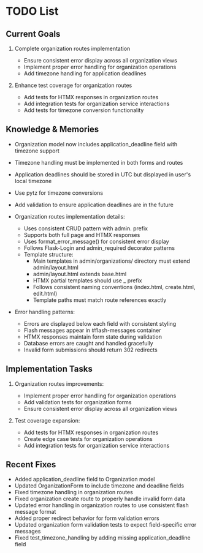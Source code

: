 # TODO List

## Current Goals
1. Complete organization routes implementation
   - Ensure consistent error display across all organization views
   - Implement proper error handling for organization operations
   - Add timezone handling for application deadlines

2. Enhance test coverage for organization routes
   - Add tests for HTMX responses in organization routes
   - Add integration tests for organization service interactions
   - Add tests for timezone conversion functionality

## Knowledge & Memories
- Organization model now includes application_deadline field with timezone support
- Timezone handling must be implemented in both forms and routes
- Application deadlines should be stored in UTC but displayed in user's local timezone
- Use pytz for timezone conversions
- Add validation to ensure application deadlines are in the future
- Organization routes implementation details:
  * Uses consistent CRUD pattern with admin. prefix
  * Supports both full page and HTMX responses
  * Uses format_error_message() for consistent error display
  * Follows Flask-Login and admin_required decorator patterns
  * Template structure:
    * Main templates in admin/organizations/ directory must extend admin/layout.html
    * admin/layout.html extends base.html
    * HTMX partial templates should use _ prefix
    * Follows consistent naming conventions (index.html, create.html, edit.html)
    * Template paths must match route references exactly

- Error handling patterns:
  * Errors are displayed below each field with consistent styling
  * Flash messages appear in #flash-messages container
  * HTMX responses maintain form state during validation
  * Database errors are caught and handled gracefully
  * Invalid form submissions should return 302 redirects

## Implementation Tasks
1. Organization routes improvements:
   - Implement proper error handling for organization operations
   - Add validation tests for organization forms
   - Ensure consistent error display across all organization views

2. Test coverage expansion:
   - Add tests for HTMX responses in organization routes
   - Create edge case tests for organization operations
   - Add integration tests for organization service interactions

## Recent Fixes
- Added application_deadline field to Organization model
- Updated OrganizationForm to include timezone and deadline fields
- Fixed timezone handling in organization routes
- Fixed organization create route to properly handle invalid form data
- Updated error handling in organization routes to use consistent flash message format
- Added proper redirect behavior for form validation errors
- Updated organization form validation tests to expect field-specific error messages
- Fixed test_timezone_handling by adding missing application_deadline field

